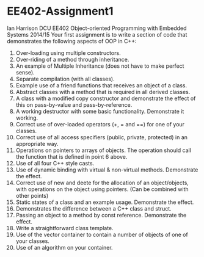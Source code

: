 EE402-Assignment1
=================

Ian Harrison DCU 
EE402 Object-oriented Programming with Embedded Systems 2014/15
Your first assignment is to write a section of code that demonstrates the following aspects of OOP in C++:
1.  Over-loading using multiple constructors.
2.  Over-riding of a method through inheritance.
3.  An example of Multiple Inheritance (does not have to make perfect sense).
4.  Separate compilation (with all classes).
5.  Example use of a friend functions that receives an object of a class.
6.  Abstract classes with a method that is required in all derived classes.
7.  A class with a modified copy constructor and demonstrate the effect of this on pass-by-value and pass-by-reference.
8.  A working destructor with some basic functionality. Demonstrate it working.
9. Correct use of over-loaded operators (+, = and ==) for one of your classes.
10.  Correct use of all access specifiers (public, private, protected) in an appropriate way.
11. Operations on pointers to arrays of objects. The operation should call the function that is defined in point 6 above.
12. Use of all four C++ style casts. 
13. Use of dynamic binding with virtual & non-virtual methods. Demonstrate the effect.
14. Correct use of new and deete for the allocation of an object/objects, with operations on the object using pointers. (Can be combined with other points)
15. Static states of a class and an example usage. Demonstrate the effect.
16. Demonstrates the difference between a C++ class and struct.
17. Passing an object to a method by const reference. Demonstrate the effect.
18. Write a straightforward class template.
19. Use of the vector container to contain a number of objects of one of your classes.
20. Use of an algorithm on your container.

